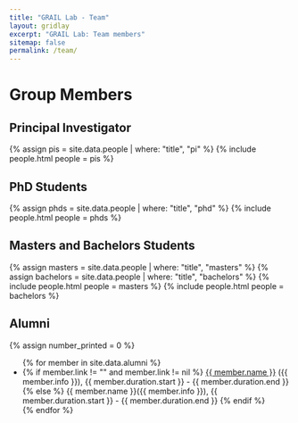 ```yaml
---
title: "GRAIL Lab - Team"
layout: gridlay
excerpt: "GRAIL Lab: Team members"
sitemap: false
permalink: /team/
---
```


# Group Members


## Principal Investigator
{% assign pis = site.data.people | where: "title", "pi"  %}
{% include people.html people = pis %}
<div class='row'></div>

## PhD Students 
{% assign phds = site.data.people | where: "title", "phd"  %}
{% include people.html people = phds %}
<div class='row'></div>

## Masters and Bachelors Students
{% assign masters = site.data.people | where: "title", "masters"  %}
{% assign bachelors = site.data.people | where: "title", "bachelors"  %}
{% include people.html people = masters %}
{% include people.html people = bachelors %}
<div class='row'></div>


## Alumni

{% assign number_printed = 0 %}
<ul>
{% for member in site.data.alumni %}
<li>
  {% if member.link != "" and member.link != nil %}
    <a href="{{ member.link }}">{{ member.name }}</a> ({{ member.info }}), {{ member.duration.start }} - {{ member.duration.end }}
  {% else %}
    {{ member.name }}({{ member.info }}), {{ member.duration.start }} - {{ member.duration.end }}
  {% endif %}
</li>
{% endfor %}
</ul>
